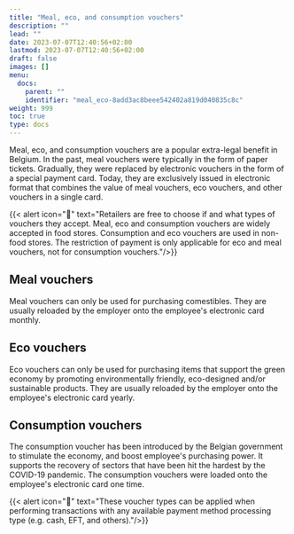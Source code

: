 ```yaml
---
title: "Meal, eco, and consumption vouchers"
description: ""
lead: ""
date: 2023-07-07T12:40:56+02:00
lastmod: 2023-07-07T12:40:56+02:00
draft: false
images: []
menu:
  docs:
    parent: ""
    identifier: "meal_eco-8add3ac8beee542402a819d040835c8c"
weight: 999
toc: true
type: docs
---
```


Meal, eco, and consumption vouchers are a popular extra-legal benefit in Belgium. In the past, meal vouchers were typically in the form of paper tickets. Gradually, they were replaced by electronic vouchers in the form of a special payment card. Today, they are exclusively issued in electronic format that combines the value of meal vouchers, eco vouchers, and other vouchers in a single card. 

{{< alert icon="📝" text="Retailers are free to choose if and what types of vouchers they accept. Meal, eco and consumption vouchers are widely accepted in food stores. Consumption and eco vouchers are used in non-food stores. The restriction of payment is only applicable for eco and meal vouchers, not for consumption vouchers."/>}}

## Meal vouchers

Meal vouchers can only be used for purchasing comestibles. They are usually reloaded by the employer onto the employee's electronic card monthly. 

## Eco vouchers

Eco vouchers can only be used for purchasing items that support the green economy by promoting environmentally friendly, eco-designed and/or sustainable products. They are usually reloaded by the employer onto the employee's electronic card yearly. 

## Consumption vouchers

The consumption voucher has been introduced by the Belgian government to stimulate the economy, and boost employee's purchasing power. It supports the recovery of sectors that have been hit the hardest by the COVID-19 pandemic. The consumption vouchers were loaded onto the employee's electronic card one time. 

{{< alert icon="📝" text="These voucher types can be applied when performing transactions with any available payment method processing type (e.g. cash, EFT, and others)."/>}}
